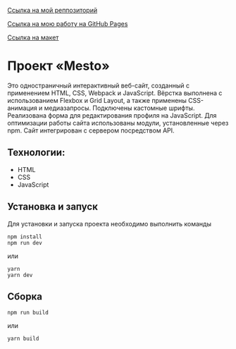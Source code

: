 [Ссылка на мой реппозиторий](https://github.com/AskonaLi/mesto-project-ff)

[Ссылка на мою работу на GitHub Pages](https://askonali.github.io/mesto-project-ff)

[Ссылка на макет](https://www.figma.com/design/3hl3Cvttz1aI12kXj938wY/JavaScript.-Sprint-5-(Copy)?node-id=0-1&p=f&t=GJZwHBdgT2lRdevW-0)

# Проект «Mesto»
Это одностраничный интерактивный веб-сайт, созданный с применением HTML, CSS, Webpack и JavaScript. Вёрстка выполнена с использованием Flexbox и Grid Layout, а также применены CSS-анимация и медиазапросы. Подключены кастомные шрифты. Реализована форма для редактирования профиля на JavaScript. Для оптимизации работы сайта использованы модули, установленные через npm. Сайт интегрирован с сервером посредством API.

## Технологии:
- HTML
- CSS
- JavaScript

## Установка и запуск
Для установки и запуска проекта необходимо выполнить команды

```
npm install
npm run dev
```

или

```
yarn
yarn dev
```
## Сборка

```
npm run build
```

или

```
yarn build
```
